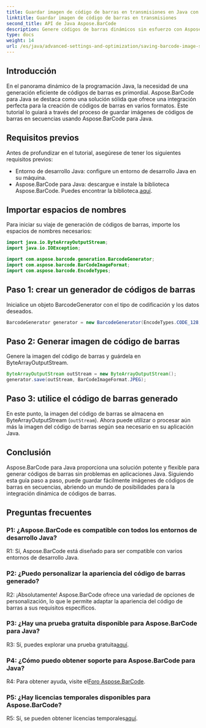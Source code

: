```yaml
---
title: Guardar imagen de código de barras en transmisiones en Java con Aspose.BarCode
linktitle: Guardar imagen de código de barras en transmisiones
second_title: API de Java Aspose.BarCode
description: Genere códigos de barras dinámicos sin esfuerzo con Aspose.BarCode para Java. Siga nuestra guía paso a paso para guardar imágenes de códigos de barras en transmisiones.
type: docs
weight: 14
url: /es/java/advanced-settings-and-optimization/saving-barcode-image-streams/
---
```

## Introducción

En el panorama dinámico de la programación Java, la necesidad de una generación eficiente de códigos de barras es primordial. Aspose.BarCode para Java se destaca como una solución sólida que ofrece una integración perfecta para la creación de códigos de barras en varios formatos. Este tutorial lo guiará a través del proceso de guardar imágenes de códigos de barras en secuencias usando Aspose.BarCode para Java.

## Requisitos previos

Antes de profundizar en el tutorial, asegúrese de tener los siguientes requisitos previos:

- Entorno de desarrollo Java: configure un entorno de desarrollo Java en su máquina.
- Aspose.BarCode para Java: descargue e instale la biblioteca Aspose.BarCode. Puedes encontrar la biblioteca.[aquí](https://releases.aspose.com/barcode/java/).

## Importar espacios de nombres

Para iniciar su viaje de generación de códigos de barras, importe los espacios de nombres necesarios:

```java
import java.io.ByteArrayOutputStream;
import java.io.IOException;

import com.aspose.barcode.generation.BarcodeGenerator;
import com.aspose.barcode.BarCodeImageFormat;
import com.aspose.barcode.EncodeTypes;
```

## Paso 1: crear un generador de códigos de barras

Inicialice un objeto BarcodeGenerator con el tipo de codificación y los datos deseados.

```java
BarcodeGenerator generator = new BarcodeGenerator(EncodeTypes.CODE_128, "123456");
```

## Paso 2: Generar imagen de código de barras

Genere la imagen del código de barras y guárdela en ByteArrayOutputStream.

```java
ByteArrayOutputStream outStream = new ByteArrayOutputStream();
generator.save(outStream, BarCodeImageFormat.JPEG);
```

## Paso 3: utilice el código de barras generado

En este punto, la imagen del código de barras se almacena en ByteArrayOutputStream (`outStream`). Ahora puede utilizar o procesar aún más la imagen del código de barras según sea necesario en su aplicación Java.

## Conclusión

Aspose.BarCode para Java proporciona una solución potente y flexible para generar códigos de barras sin problemas en aplicaciones Java. Siguiendo esta guía paso a paso, puede guardar fácilmente imágenes de códigos de barras en secuencias, abriendo un mundo de posibilidades para la integración dinámica de códigos de barras.

## Preguntas frecuentes

### P1: ¿Aspose.BarCode es compatible con todos los entornos de desarrollo Java?

R1: Sí, Aspose.BarCode está diseñado para ser compatible con varios entornos de desarrollo Java.

### P2: ¿Puedo personalizar la apariencia del código de barras generado?

R2: ¡Absolutamente! Aspose.BarCode ofrece una variedad de opciones de personalización, lo que le permite adaptar la apariencia del código de barras a sus requisitos específicos.

### P3: ¿Hay una prueba gratuita disponible para Aspose.BarCode para Java?

 R3: Sí, puedes explorar una prueba gratuita[aquí](https://releases.aspose.com/).

### P4: ¿Cómo puedo obtener soporte para Aspose.BarCode para Java?

 R4: Para obtener ayuda, visite el[Foro Aspose.BarCode](https://forum.aspose.com/c/barcode/13).

### P5: ¿Hay licencias temporales disponibles para Aspose.BarCode?

 R5: Sí, se pueden obtener licencias temporales[aquí](https://purchase.aspose.com/temporary-license/).